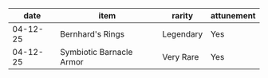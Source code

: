| date     | item                     | rarity    | attunement |
| -------- | ------------------------ | --------- | ---------- |
| 04-12-25 | Bernhard's Rings         | Legendary | Yes        |
| 04-12-25 | Symbiotic Barnacle Armor | Very Rare | Yes        |
